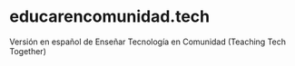 # educarencomunidad.tech
Versión en español de Enseñar Tecnología en Comunidad (Teaching Tech Together)
